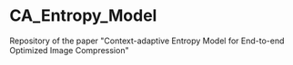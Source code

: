 # CA_Entropy_Model
Repository of the paper "Context-adaptive Entropy Model for End-to-end Optimized Image Compression"
